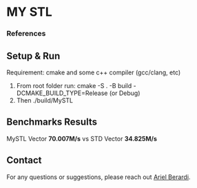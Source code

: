 #  MY STL

### References


## Setup & Run

Requirement: cmake and some c++ compiler (gcc/clang, etc)

1) From root folder run: cmake -S . -B build -DCMAKE_BUILD_TYPE=Release (or Debug)
2) Then ./build/MySTL 

## Benchmarks Results

MySTL Vector **70.007M/s** vs STD Vector **34.825M/s**

## Contact

For any questions or suggestions, please reach out [Ariel Berardi](https://www.linkedin.com/in/aberardi95/).
